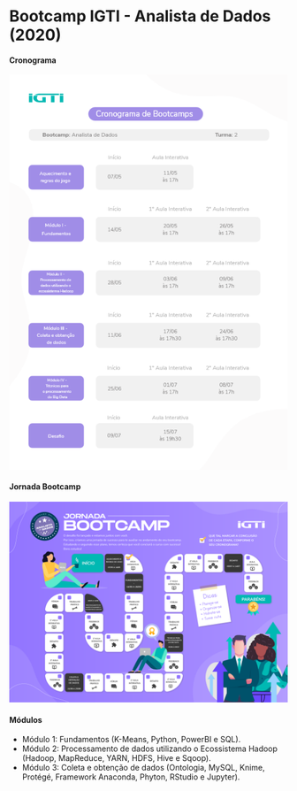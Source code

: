 # Bootcamp IGTI - Analista de Dados (2020)

<h4>Cronograma</h4>

![](Cronograma.png)

<h4>Jornada Bootcamp</h4>

![](Jornada.png)

<h4>Módulos</h4>

<ul>
    <li>
        Módulo 1: Fundamentos (K-Means, Python, PowerBI e SQL).
    </li>
    <li>
        Módulo 2: Processamento de dados utilizando o Ecossistema Hadoop (Hadoop, MapReduce, YARN, HDFS, Hive e Sqoop).
    </li>
    <li>
        Módulo 3: Coleta e obtenção de dados (Ontologia, MySQL, Knime, Protégé, Framework Anaconda, Phyton, RStudio e Jupyter).
    </li>
</ul>
